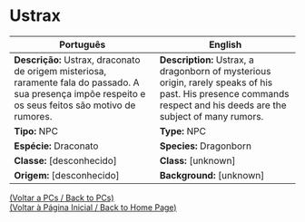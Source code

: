 # Ustrax

| Português | English |
|-----------|---------|
| **Descrição:** Ustrax, draconato de origem misteriosa, raramente fala do passado. A sua presença impõe respeito e os seus feitos são motivo de rumores. | **Description:** Ustrax, a dragonborn of mysterious origin, rarely speaks of his past. His presence commands respect and his deeds are the subject of many rumors. |
| **Tipo:** NPC | **Type:** NPC |
| **Espécie:** Draconato | **Species:** Dragonborn |
| **Classe:** [desconhecido] | **Class:** [unknown] |
| **Origem:** [desconhecido] | **Background:** [unknown] |

[(Voltar a PCs / Back to PCs)](pcs.md)  
[(Voltar à Página Inicial / Back to Home Page)](home.md)
